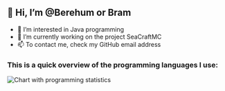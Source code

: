 ## 👋 Hi, I’m @Berehum or Bram
- 👀 I’m interested in Java programming
- 💼 I’m currently working on the project SeaCraftMC
- 📫 To contact me, check my GitHub email address



### This is a quick overview of the programming languages I use:
![Chart with programming statistics](https://wakatime.com/share/@6273f867-e0cd-40fd-bf5e-7f300ab51ccc/3e3a1af8-752d-412b-9dd9-003485978c2a.svg)

<!---
Berehum/Berehum is a ✨ special ✨ repository because its `README.md` (this file) appears on your GitHub profile.
You can click the Preview link to take a look at your changes.
--->
